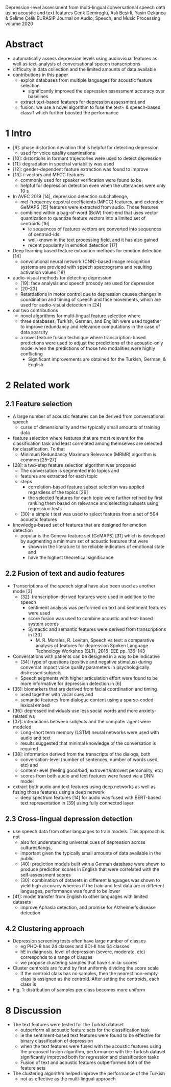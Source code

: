 Depression-level assessment from multi-lingual conversational speech data
  using acoustic and text features
Cenk Demiroglu, Aslı Beşirli, Yasin Ozkanca & Selime Çelik
EURASIP Journal on Audio, Speech, and Music Processing volume 2020

# Abstract

* automatically assess depression levels using audiovisual features as well as
  text-analysis of conversational speech transcriptions
* difficulty in data collection and the limited amounts of data available
* contributions in this paper
  * exploit databases from multiple languages for acoustic feature selection
    * significantly improved the depression assessment accuracy over baselines
  * extract text-based features for depression assessment and 
  * fusion: we use a novel algorithm to fuse the text~ & speech-based classif
    which further boosted the performance

# 1 Intro

* [9]: phase distortion deviation that is helpful for detecting depression
  * used for voice quality examinations
* [10]: distortions in formant trajectories were used to detect depression
* [11]: degradation in spectral variability was used
* [12]: gender-dependent feature extraction was found to improve
* [13]: i-vectors and MFCC features
  * commonly used for speaker verification were found to be
  * helpful for depression detection even when the utterances were only 10 s
* In AVEC 2019 [14], depression detection subchallenge,
  * mel-frequency cepstral coefficients (MFCC) features, and extended GeMAPS
    [15] features were extracted from audio. Those features
  * combined within a bag-of-word (BoW) front-end that uses vector quantization
    to quantize feature vectors into a limited set of centroids [16]
    * ie sequences of features vectors are converted into sequences of
      centroid-ids
    * well-known in the text processing field, and it has also gained
    * recent popularity in emotion detection [17]
* Deep learning based feature extraction methods for emotion detection [14]
  * convolutional neural network (CNN)-based image recognition systems are
    provided with speech spectrograms and resulting activation values [18]
* audio-visual methods for detecting depression
  * [19]: face analysis and speech prosody are used for depression
  * [20–23]
  * Retardations in motor control due to depression causes changes in
    coordination and timing of speech and face movements, which are used for
    audio-visual detection in [24]
* our two contributions
  * novel algorithms for multi-lingual feature selection where
  * three databases, Turkish, German, and English were used together to improve
    redundancy and relevance computations in the case of data sparsity
  * a novel feature fusion technique where
    transcription-based predictions were used to adjust the predictions of the
    acoustic-only model
    when the predictions of those two modalities were highly conflicting
    * Significant improvements are obtained for the Turkish, German, & English

# 2 Related work

## 2.1 Feature selection

* A large number of acoustic features can be derived from conversational speech
  * curse of dimensionality and the typically small amounts of training data
* feature selection where features that are
  most relevant for the classification task and
  least correlated among themselves are selected for classification. To that
  * Minimum Redundancy Maximum Relevance (MRMR) algorithm is common [25–27]
* [28]: a two-step feature selection algorithm was proposed
  * The conversation is segmented into topics and
  * features are extracted for each topic
  * steps
    * correlation-based feature subset selection was applied
      regardless of the topics [29]
    * the selected features for each topic were further refined by
      first ranking them based on relevance and
      selecting subsets using regression tests
  * [30]: a simple t test was used to select features
    from a set of 504 acoustic features
* knowledge-based set of features that are designed for emotion detection
  * popular is the Geneva feature set (GeMAPS) [31] which is developed by
    augmenting a minimum set of acoustic features that were
    * shown in the literature to be reliable indicators of emotional state and
    * have the highest theoretical significance

## 2.2 Fusion of text and audio features

* Transcriptions of the speech signal have also been used as another mode [3]
  * [32]: transcription-derived features were used in addition to the speech
    * sentiment analysis was performed on text and sentiment features were used
    * score fusion was used to combine acoustic and text-based system scores
    * Syntactic and semantic features were derived from transcriptions in [33]
      * M. R. Morales, R. Levitan,
        Speech vs text: a comparative analysis of features for depression
        Spoken Language Technology Workshop (SLT), 2016 IEEE pp. 136–143
* Conversations with patients can be designed in a way to be indicative
  * [34]: type of questions (positive and negative stimulus) during conversat
    impact voice quality parameters in psychologically distressed subjects
  * Speech segments with higher articulation effort were found to be
    more informative for depression detection in [6]
* [35]: biomarkers that are derived from facial coordination and timing
  * used together with vocal cues and
  * semantic features from dialogue content using a sparse-coded lexical embed
* [36]: depressed individuals use less social words and more anxiety-related ws
* [37]: interactions between subjects and the computer agent were modeled
  * Long-short term memory (LSTM) neural networks were used with audio and text
  * results suggested that minimal knowledge of the conversation is required
* [38]: information derived from the transcripts of the dialogs, both
  * conversation-level (number of sentences, number of words used, etc) and
  * content-level (feeling good/bad, extrovert/introvert personality, etc)
  * scores from both audio and text features were fused via a DNN model
* extract both audio and text features using deep networks as well as fusing
  those features using a deep network
  * deep spectrum features [14] for audio was fused with BERT-based text
    representation in [39] using fully connected layer

## 2.3 Cross-lingual depression detection

* use speech data from other languages to train models. This approach is not
  * also for understanding universal cues of depression across cultures/langs,
  * important given the typically small amounts of data available in the public
  * [40]: prediction models built with a German database were shown to
    produce prediction scores in English that were correlated with the
    self-assessment scores
  * [30]: combination of datasets in different languages was shown to yield
    high accuracy whereas
    if the train and test data are in different languages,
    performance was found to be lower
* [41]: model transfer from English to other languages with limited datasets
  * improve Aphasia detection, and promise for Alzheimer’s disease detection

## 4.2 Clustering approach

* Depression screening tests often have large number of classes
  * eg PHQ-8 has 24 classes and BDI-II has 64 classes
  * hE in diagnosis, level of depression (severe, moderate, etc) corresponds
    to a range of classes
  * we propose clustering samples that have similar scores
* Cluster centroids are found by first uniformly dividing the score scale
  * If the centroid class has no samples, then the nearest non-empty class is
    assigned as the centroid. After setting the centroids, each class is
* Fig. 1: distribution of samples per class becomes more uniform

# 8 Discussion

* The text features were tested for the Turkish dataset
  * outperform all acoustic feature sets for the classification task
  * ie the sentiment-based text features were found to be effective for binary
    classification of depression
  * when the text features were fused with the acoustic features using the
    proposed fusion algorithm, performance with the Turkish dataset
    significantly improved both for regression and classification tasks
  * Fusion of text and acoustic features outperformed both of the feature sets
* The clustering algorithm helped improve the performance of the Turkish
  * not as effective as the multi-lingual approach
